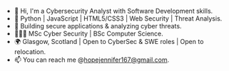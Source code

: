 - 👋 Hi, I'm a Cybersecurity Analyst with Software Development skills.
- 🦾 Python | JavaScript | HTML5/CSS3 | Web Security | Threat Analysis.
- 🌱 Building secure applications & analyzing cyber threats.
- 👩🏽‍🎓 MSc Cyber Security | BSc Computer Science.
- 🌍 Glasgow, Scotland | Open to CyberSec & SWE roles | Open to relocation.
- 📫 You can reach me @hopejennifer167@gmail.com.

<!---
HopeJenniferE/HopeJenniferE is a ✨ special ✨ repository because its `README.md` (this file) appears on your GitHub profile.
You can click the Preview link to take a look at your changes.
--->
